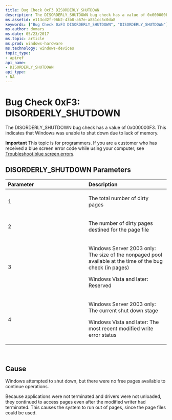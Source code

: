 ```yaml
---
title: Bug Check 0xF3 DISORDERLY_SHUTDOWN
description: The DISORDERLY_SHUTDOWN bug check has a value of 0x000000F3. This indicates that Windows was unable to shut down due to lack of memory.
ms.assetid: e113cd2f-96b2-43b8-a67e-a851cc5c0da8
keywords: ["Bug Check 0xF3 DISORDERLY_SHUTDOWN", "DISORDERLY_SHUTDOWN"]
ms.author: domars
ms.date: 05/23/2017
ms.topic: article
ms.prod: windows-hardware
ms.technology: windows-devices
topic_type:
- apiref
api_name:
- DISORDERLY_SHUTDOWN
api_type:
- NA
---
```


# Bug Check 0xF3: DISORDERLY\_SHUTDOWN


The DISORDERLY\_SHUTDOWN bug check has a value of 0x000000F3. This indicates that Windows was unable to shut down due to lack of memory.

**Important** This topic is for programmers. If you are a customer who has received a blue screen error code while using your computer, see [Troubleshoot blue screen errors](http://windows.microsoft.com/windows-10/troubleshoot-blue-screen-errors).

## DISORDERLY\_SHUTDOWN Parameters


<table>
<colgroup>
<col width="50%" />
<col width="50%" />
</colgroup>
<thead>
<tr class="header">
<th align="left">Parameter</th>
<th align="left">Description</th>
</tr>
</thead>
<tbody>
<tr class="odd">
<td align="left"><p>1</p></td>
<td align="left"><p>The total number of dirty pages</p></td>
</tr>
<tr class="even">
<td align="left"><p>2</p></td>
<td align="left"><p>The number of dirty pages destined for the page file</p></td>
</tr>
<tr class="odd">
<td align="left"><p>3</p></td>
<td align="left"><p>Windows Server 2003 only: The size of the nonpaged pool available at the time of the bug check (in pages)</p>
<p>Windows Vista and later: Reserved</p></td>
</tr>
<tr class="even">
<td align="left"><p>4</p></td>
<td align="left"><p>Windows Server 2003 only: The current shut down stage</p>
<p>Windows Vista and later: The most recent modified write error status</p></td>
</tr>
</tbody>
</table>

 

Cause
-----

Windows attempted to shut down, but there were no free pages available to continue operations.

Because applications were not terminated and drivers were not unloaded, they continued to access pages even after the modified writer had terminated. This causes the system to run out of pages, since the page files could be used.

 

 




